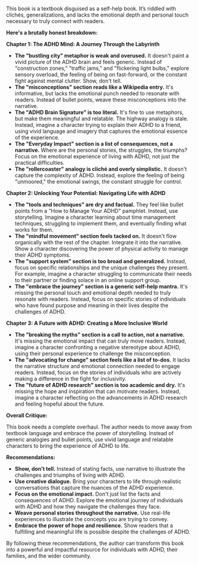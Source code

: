 This book is a textbook disguised as a self-help book. It’s riddled with clichés, generalizations, and lacks the emotional depth and personal touch necessary to truly connect with readers. 

**Here's a brutally honest breakdown:**

**Chapter 1: The ADHD Mind: A Journey Through the Labyrinth**

* **The "bustling city" metaphor is weak and overused.**  It doesn't paint a vivid picture of the ADHD brain and feels generic.  Instead of "construction zones," "traffic jams," and "flickering light bulbs," explore sensory overload, the feeling of being on fast-forward, or the constant fight against mental clutter. Show, don't tell.
* **The "misconceptions" section reads like a Wikipedia entry.**  It's informative, but lacks the emotional punch needed to resonate with readers. Instead of bullet points, weave these misconceptions into the narrative.  
* **The "ADHD Brain Signature" is too literal.** It's fine to use metaphors, but make them meaningful and relatable.  The highway analogy is stale. Instead, imagine a character trying to explain their ADHD to a friend, using vivid language and imagery that captures the emotional essence of the experience. 
* **The "Everyday Impact" section is a list of consequences, not a narrative.**  Where are the personal stories, the struggles, the triumphs?  Focus on the emotional experience of living with ADHD, not just the practical difficulties.
* **The "rollercoaster" analogy is cliché and overly simplistic.**  It doesn't capture the complexity of ADHD.  Instead, explore the feeling of being "unmoored," the emotional swings, the constant struggle for control.

**Chapter 2: Unlocking Your Potential: Navigating Life with ADHD**

* **The "tools and techniques" are dry and factual.**  They feel like bullet points from a "How to Manage Your ADHD" pamphlet.  Instead, use storytelling.  Imagine a character learning about time management techniques, struggling to implement them, and eventually finding what works for them.  
* **The "mindful movement" section feels tacked on.** It doesn't flow organically with the rest of the chapter.  Integrate it into the narrative.  Show a character discovering the power of physical activity to manage their ADHD symptoms.
* **The "support system" section is too broad and generalized.**  Instead, focus on specific relationships and the unique challenges they present.  For example, imagine a character struggling to communicate their needs to their partner or finding solace in an online support group. 
* **The "embrace the journey" section is a generic self-help mantra.**  It's missing the personal touch and emotional depth needed to truly resonate with readers.  Instead, focus on specific stories of individuals who have found purpose and meaning in their lives despite the challenges of ADHD.

**Chapter 3: A Future with ADHD: Creating a More Inclusive World**

* **The "breaking the myths" section is a call to action, not a narrative.**  It's missing the emotional impact that can truly move readers.  Instead, imagine a character confronting a negative stereotype about ADHD, using their personal experience to challenge the misconception.  
* **The "advocating for change" section feels like a list of to-dos.** It lacks the narrative structure and emotional connection needed to engage readers.  Instead, focus on the stories of individuals who are actively making a difference in the fight for inclusivity.
* **The "future of ADHD research" section is too academic and dry.**  It's missing the hope and inspiration that can motivate readers.  Instead, imagine a character reflecting on the advancements in ADHD research and feeling hopeful about the future.

**Overall Critique:**

This book needs a complete overhaul.  The author needs to move away from textbook language and embrace the power of storytelling.  Instead of generic analogies and bullet points, use vivid language and relatable characters to bring the experience of ADHD to life.  

**Recommendations:**

* **Show, don't tell.**  Instead of stating facts, use narrative to illustrate the challenges and triumphs of living with ADHD.
* **Use creative dialogue.**  Bring your characters to life through realistic conversations that capture the nuances of the ADHD experience.
* **Focus on the emotional impact.**  Don't just list the facts and consequences of ADHD. Explore the emotional journey of individuals with ADHD and how they navigate the challenges they face.
* **Weave personal stories throughout the narrative.**  Use real-life experiences to illustrate the concepts you are trying to convey.
* **Embrace the power of hope and resilience.**  Show readers that a fulfilling and meaningful life is possible despite the challenges of ADHD.

By following these recommendations, the author can transform this book into a powerful and impactful resource for individuals with ADHD, their families, and the wider community.

